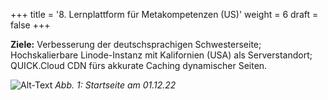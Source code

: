 +++
title = '8. Lernplattform für Metakompetenzen (US)'
weight = 6
draft = false
+++

**Ziele:** Verbesserung der deutschsprachigen Schwesterseite; Hochskalierbare Linode-Instanz mit Kalifornien (USA) als Serverstandort; QUICK.Cloud CDN fürs akkurate Caching dynamischer Seiten.

![Alt-Text](/img/p8.1.jpg)
*Abb. 1: Startseite am 01.12.22*

